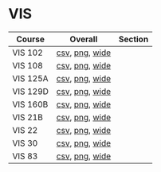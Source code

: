 # VIS

| Course | Overall | Section |
| ------ | ------- | ------- |
| VIS 102 | [csv](https://github.com/UCSD-Historical-Enrollment-Data/2025Summer1/blob/main/overall/VIS%20102.csv), [png](https://raw.githubusercontent.com/UCSD-Historical-Enrollment-Data/2025Summer1/main/plot_overall/VIS%20102.png), [wide](https://raw.githubusercontent.com/UCSD-Historical-Enrollment-Data/2025Summer1/main/plot_overall_wide/VIS%20102.png) |  |
| VIS 108 | [csv](https://github.com/UCSD-Historical-Enrollment-Data/2025Summer1/blob/main/overall/VIS%20108.csv), [png](https://raw.githubusercontent.com/UCSD-Historical-Enrollment-Data/2025Summer1/main/plot_overall/VIS%20108.png), [wide](https://raw.githubusercontent.com/UCSD-Historical-Enrollment-Data/2025Summer1/main/plot_overall_wide/VIS%20108.png) |  |
| VIS 125A | [csv](https://github.com/UCSD-Historical-Enrollment-Data/2025Summer1/blob/main/overall/VIS%20125A.csv), [png](https://raw.githubusercontent.com/UCSD-Historical-Enrollment-Data/2025Summer1/main/plot_overall/VIS%20125A.png), [wide](https://raw.githubusercontent.com/UCSD-Historical-Enrollment-Data/2025Summer1/main/plot_overall_wide/VIS%20125A.png) |  |
| VIS 129D | [csv](https://github.com/UCSD-Historical-Enrollment-Data/2025Summer1/blob/main/overall/VIS%20129D.csv), [png](https://raw.githubusercontent.com/UCSD-Historical-Enrollment-Data/2025Summer1/main/plot_overall/VIS%20129D.png), [wide](https://raw.githubusercontent.com/UCSD-Historical-Enrollment-Data/2025Summer1/main/plot_overall_wide/VIS%20129D.png) |  |
| VIS 160B | [csv](https://github.com/UCSD-Historical-Enrollment-Data/2025Summer1/blob/main/overall/VIS%20160B.csv), [png](https://raw.githubusercontent.com/UCSD-Historical-Enrollment-Data/2025Summer1/main/plot_overall/VIS%20160B.png), [wide](https://raw.githubusercontent.com/UCSD-Historical-Enrollment-Data/2025Summer1/main/plot_overall_wide/VIS%20160B.png) |  |
| VIS 21B | [csv](https://github.com/UCSD-Historical-Enrollment-Data/2025Summer1/blob/main/overall/VIS%2021B.csv), [png](https://raw.githubusercontent.com/UCSD-Historical-Enrollment-Data/2025Summer1/main/plot_overall/VIS%2021B.png), [wide](https://raw.githubusercontent.com/UCSD-Historical-Enrollment-Data/2025Summer1/main/plot_overall_wide/VIS%2021B.png) |  |
| VIS 22 | [csv](https://github.com/UCSD-Historical-Enrollment-Data/2025Summer1/blob/main/overall/VIS%2022.csv), [png](https://raw.githubusercontent.com/UCSD-Historical-Enrollment-Data/2025Summer1/main/plot_overall/VIS%2022.png), [wide](https://raw.githubusercontent.com/UCSD-Historical-Enrollment-Data/2025Summer1/main/plot_overall_wide/VIS%2022.png) |  |
| VIS 30 | [csv](https://github.com/UCSD-Historical-Enrollment-Data/2025Summer1/blob/main/overall/VIS%2030.csv), [png](https://raw.githubusercontent.com/UCSD-Historical-Enrollment-Data/2025Summer1/main/plot_overall/VIS%2030.png), [wide](https://raw.githubusercontent.com/UCSD-Historical-Enrollment-Data/2025Summer1/main/plot_overall_wide/VIS%2030.png) |  |
| VIS 83 | [csv](https://github.com/UCSD-Historical-Enrollment-Data/2025Summer1/blob/main/overall/VIS%2083.csv), [png](https://raw.githubusercontent.com/UCSD-Historical-Enrollment-Data/2025Summer1/main/plot_overall/VIS%2083.png), [wide](https://raw.githubusercontent.com/UCSD-Historical-Enrollment-Data/2025Summer1/main/plot_overall_wide/VIS%2083.png) |  |

